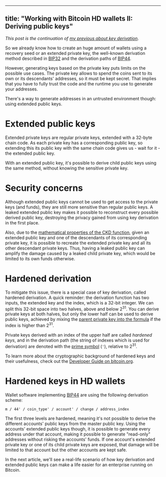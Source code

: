 -----------------------------------------------------------------
title: "Working with Bitcoin HD wallets II: Deriving public keys"
-----------------------------------------------------------------

*This post is the continuation of [my previous about key derivation][1]*.

So we already know how to create an huge amount of wallets using a recovery seed or an extended private key, the well-known derivation method described in [BIP32][2] and the derivation paths of [BIP44][3].

However, generating keys based on the private key puts limits on the possible use cases. The private key allows to spend the coins sent to its own or its descendants' addresses, so it must be kept secret. That implies that you have to fully trust the code and the runtime you use to generate your addresses.

There's a way to generate addresses in an untrusted environment though: using extended public keys.

<!-- TEASER -->

# Extended public keys

Extended private keys are regular private keys, extended with a 32-byte chain code. As each private key has a corresponding public key, so extending this its public key with the same chain code gives us - wait for it - the extended public key.

With an extended public key, it's possible to derive child public keys using the same method, without knowing the sensitive private key.

# Security concerns

Although extended public keys cannot be used to get access to the private keys (and funds), they are still more sensitive than regular public keys. A leaked extended public key makes it possible to reconstruct every possible derived public key, destroying the privacy gained from using key derivation in the first place.

Also, due to the [mathematical properties of the CKD function][4], given an extended public key and one of the descendants of its corresponding private key, it is possible to recreate the extended private key and all its other descendant private keys. Thus, having a leaked public key can amplify the damage caused by a leaked child private key, which would be limited to its own funds otherwise.

# Hardened derivation

To mitigate this issue, there is a special case of key derivation, called hardened derivation. A quick reminder: the derivation function has two inputs, the extended key and the index, which is a 32-bit integer. We can split this 32-bit space into two halves, above and below 2<sup>31</sup>. You can derive private keys at both halves, but only the lower half can be used to derive public keys, achieved by mixing the [parent private key into the formula][6] if the index is higher than 2<sup>31</sup>.

Private keys derived with an index of the upper half are called *hardened keys*, and in the derivation path (the string of indexes which is used for derivation) are denoted with the [prime symbol][5] (`'`), relative to 2<sup>31</sup>. 

To learn more about the cryptographic background of hardened keys and their usefulness, check out the [Developer Guide on bitcoin.org][6].

# Hardened keys in HD wallets

Wallet software implementing [BIP44][3] are using the following derivation scheme:

```
m / 44' / coin_type' / account' / change / address_index
```

The first three levels are hardened, meaning it's not possible to derive the different accounts' public keys from the master public key. Using the accounts' extended public keys though, it is possible to generate every address under that account, making it possible to generate "read-only" addresses without risking the accounts' funds. If one account's extended private key or one of its child private keys are exposed, that damage will be limited to that account but the other accounts are kept safe.

In the next article, we'll see a real-life scenario of how key derivation and extended public keys can make a life easier for an enterprise running on Bitcoin.

[1]: /posts/2016-11-16-working-with-bitcoin-hd-wallets.html
[2]: https://github.com/bitcoin/bips/blob/master/bip-0032.mediawiki 
[3]: https://github.com/bitcoin/bips/blob/master/bip-0044.mediawiki
[4]: https://github.com/bitcoin/bips/blob/master/bip-0032.mediawiki#user-content-Security
[5]: https://en.wikipedia.org/wiki/Prime_%28symbol%29
[6]: https://bitcoin.org/en/developer-guide#hardened-keys
